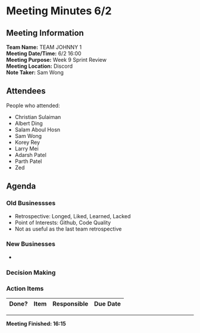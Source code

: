 # Meeting Minutes 6/2
## Meeting Information
**Team Name:** TEAM JOHNNY 1 <br />
**Meeting Date/Time:** 6/2 16:00 <br />
**Meeting Purpose:** Week 9 Sprint Review <br />
**Meeting Location:** Discord <br />
**Note Taker:** Sam Wong <br />

## Attendees
People who attended:
- Christian Sulaiman
- Albert Ding
- Salam Aboul Hosn
- Sam Wong
- Korey Rey
- Larry Mei
- Adarsh Patel
- Parth Patel
- Zed

## Agenda
### Old Businessses
- Retrospective: Longed, Liked, Learned, Lacked
- Point of Interests: Github, Code Quality
- Not as useful as the last team retrospective
### New Businesses
- 
### Decision Making
### Action Items
| Done? | Item | Responsible | Due Date |
| ---- | ---- | ---- | ---- |


<hr>

**Meeting Finished: 16:15**
